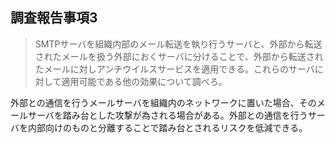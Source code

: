 ## 調査報告事項3
> SMTPサーバを組織内部のメール転送を執り行うサーバと、外部から転送されたメールを扱う外部におくサーバに分けることで、外部から転送されたメールに対しアンチウイルスサービスを適用できる。これらのサーバに対して適用可能である他の効果について調べろ。


外部との通信を行うメールサーバを組織内のネットワークに置いた場合、そのメールサーバを踏み台とした攻撃が為される場合がある。外部との通信を行うサーバを内部向けのものと分離することで踏み台とされるリスクを低減できる。




